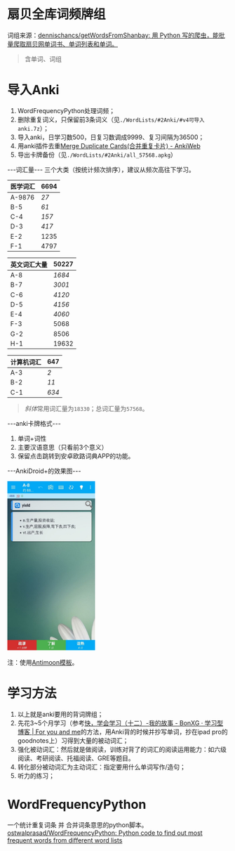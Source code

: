 # 扇贝全库词频牌组
词组来源：[dennischancs/getWordsFromShanbay: 用 Python 写的爬虫，能批量爬取扇贝网单词书、单词列表和单词。](https://github.com/dennischancs/getWordsFromShanbay)
> 含单词、词组

# 导入Anki
1. WordFrequencyPython处理词频；
2. 删除重复词义，只保留前3条词义（见`./WordLists/#2Anki/#v4可导入anki.7z`）；
3. 导入anki，日学习数500，日复习数调成9999、复习间隔为36500；
4. 用anki插件去重[Merge Duplicate Cards(合并重复卡片) - AnkiWeb](https://ankiweb.net/shared/info/608625159)
5. 导出卡牌备份（见`./WordLists/#2Anki/all_57568.apkg`）

---词汇量---
三个大类（按统计频次排序），建议从频次高往下学习。

| **医学词汇**   | **6694** |
|--------|-------|
| A-9876 | *27*  |
| B-5    | *61*  |
| C-4    | *157* |
| D-3    | *417* |
| E-2    | 1235  |
| F-1    | 4797  |

| **英文词汇大量** | **50227** |
|--------|---------|
| A-8    | *1684*  |
| B-7    | *3001*  |
| C-6    | *4120*  |
| D-5    | *4156*  |
| E-4    | *4060*  |
| F-3    | 5068    |
| G-2    | 8506    |
| H-1    | 19632   |

| **计算机词汇**  | **647**  |
|--------|-------|
| A-3    | *2*   |
| B-2    | *11*  |
| C-1    | *634*   |

> *斜体*常用词汇量为`18330`；总词汇量为`57568`。

---anki卡牌格式---

1. 单词+词性
2. 主要汉语意思（只看前3个意义）
3. 保留点击跳转到安卓欧路词典APP的功能。

---AnkiDroid+的效果图---

<img alt="ankidroid" src="./WordLists/%232Anki/ankidroid.jpg?raw=true" width="200px" height="auto">

注：使用[Antimoon模板](https://www.laohuang.net/20180108/antimoon-template-3/)。

# 学习方法
1. 以上就是anki要用的背词牌组；
2. 先花3~5个月学习（参考[快，学会学习（十二）-我的故事 - BonXG · 学习型博客 | For you and me](https://bonxg.com/p/60.html)的方法，用Anki背的时候并抄写单词，抄在ipad pro的goodnotes上）习得到大量的被动词汇；
3. 强化被动词汇：然后就是做阅读，训练对背了的词汇的阅读运用能力：如六级阅读、考研阅读、托福阅读、GRE等题目。
4. 转化部分被动词汇为主动词汇：指定要用什么单词写作/造句；
5. 听力的练习；

# WordFrequencyPython
一个统计重复词条 并 合并词条意思的python脚本。
[ostwalprasad/WordFrequencyPython: Python code to find out most frequent words from different word lists](https://github.com/ostwalprasad/WordFrequencyPython)
